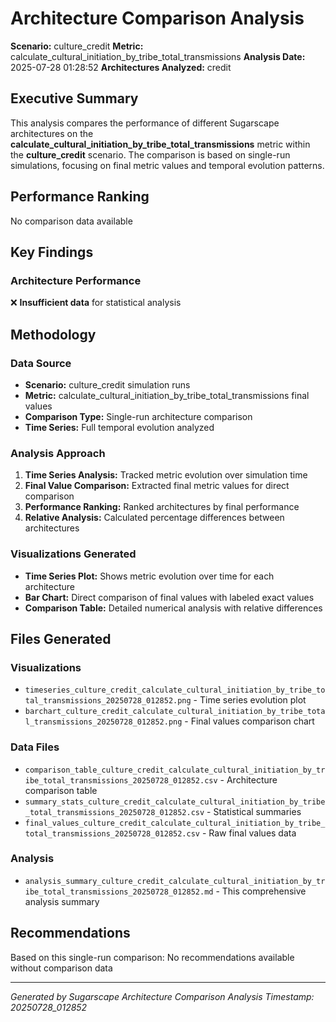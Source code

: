 # Architecture Comparison Analysis

**Scenario:** culture_credit
**Metric:** calculate_cultural_initiation_by_tribe_total_transmissions
**Analysis Date:** 2025-07-28 01:28:52
**Architectures Analyzed:** credit

## Executive Summary

This analysis compares the performance of different Sugarscape architectures on the **calculate_cultural_initiation_by_tribe_total_transmissions** metric within the **culture_credit** scenario. The comparison is based on single-run simulations, focusing on final metric values and temporal evolution patterns.

## Performance Ranking
No comparison data available

## Key Findings

### Architecture Performance
❌ **Insufficient data** for statistical analysis

## Methodology

### Data Source
- **Scenario:** culture_credit simulation runs
- **Metric:** calculate_cultural_initiation_by_tribe_total_transmissions final values
- **Comparison Type:** Single-run architecture comparison
- **Time Series:** Full temporal evolution analyzed

### Analysis Approach
1. **Time Series Analysis:** Tracked metric evolution over simulation time
2. **Final Value Comparison:** Extracted final metric values for direct comparison
3. **Performance Ranking:** Ranked architectures by final performance
4. **Relative Analysis:** Calculated percentage differences between architectures

### Visualizations Generated
- **Time Series Plot:** Shows metric evolution over time for each architecture
- **Bar Chart:** Direct comparison of final values with labeled exact values
- **Comparison Table:** Detailed numerical analysis with relative differences

## Files Generated

### Visualizations
- `timeseries_culture_credit_calculate_cultural_initiation_by_tribe_total_transmissions_20250728_012852.png` - Time series evolution plot
- `barchart_culture_credit_calculate_cultural_initiation_by_tribe_total_transmissions_20250728_012852.png` - Final values comparison chart

### Data Files
- `comparison_table_culture_credit_calculate_cultural_initiation_by_tribe_total_transmissions_20250728_012852.csv` - Architecture comparison table
- `summary_stats_culture_credit_calculate_cultural_initiation_by_tribe_total_transmissions_20250728_012852.csv` - Statistical summaries
- `final_values_culture_credit_calculate_cultural_initiation_by_tribe_total_transmissions_20250728_012852.csv` - Raw final values data

### Analysis
- `analysis_summary_culture_credit_calculate_cultural_initiation_by_tribe_total_transmissions_20250728_012852.md` - This comprehensive analysis summary

## Recommendations

Based on this single-run comparison:
No recommendations available without comparison data

---
*Generated by Sugarscape Architecture Comparison Analysis*
*Timestamp: 20250728_012852*
